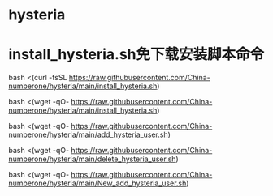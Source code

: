 # hysteria
# install_hysteria.sh免下载安装脚本命令
bash <(curl -fsSL https://raw.githubusercontent.com/China-numberone/hysteria/main/install_hysteria.sh)

bash <(wget -qO- https://raw.githubusercontent.com/China-numberone/hysteria/main/install_hysteria.sh)

bash <(wget -qO- https://raw.githubusercontent.com/China-numberone/hysteria/main/add_hysteria_user.sh)

bash <(wget -qO- https://raw.githubusercontent.com/China-numberone/hysteria/main/delete_hysteria_user.sh)

bash <(wget -qO- https://raw.githubusercontent.com/China-numberone/hysteria/main/New_add_hysteria_user.sh)
